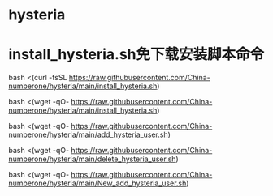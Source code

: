 # hysteria
# install_hysteria.sh免下载安装脚本命令
bash <(curl -fsSL https://raw.githubusercontent.com/China-numberone/hysteria/main/install_hysteria.sh)

bash <(wget -qO- https://raw.githubusercontent.com/China-numberone/hysteria/main/install_hysteria.sh)

bash <(wget -qO- https://raw.githubusercontent.com/China-numberone/hysteria/main/add_hysteria_user.sh)

bash <(wget -qO- https://raw.githubusercontent.com/China-numberone/hysteria/main/delete_hysteria_user.sh)

bash <(wget -qO- https://raw.githubusercontent.com/China-numberone/hysteria/main/New_add_hysteria_user.sh)
